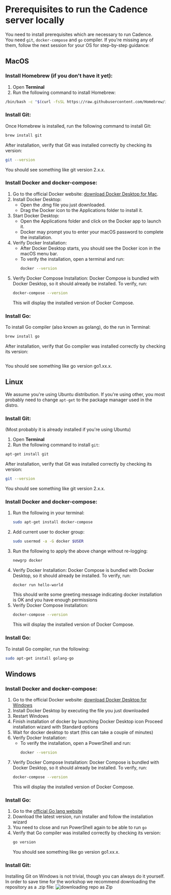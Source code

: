 # Prerequisites to run the Cadence server locally

You need to install prerequisites which are necessary to run Cadence.   
You need `git`, `docker-compose` and `go` compiler. If you're missing any of them, follow the next session for your OS for step-by-step guidance:

## MacOS

### Install Homebrew (if you don't have it yet):
1. Open **Terminal**
2. Run the following command to install Homebrew:
```bash
/bin/bash -c "$(curl -fsSL https://raw.githubusercontent.com/Homebrew/install/HEAD/install.sh)"
```

### Install Git:
Once Homebrew is installed, run the following command to install Git:

```bash
brew install git
````
After installation, verify that Git was installed correctly by checking its version:
```bash
git --version
````
You should see something like git version 2.x.x.

### Install Docker and docker-compose:
1. Go to the official Docker website: [download Docker Desktop for Mac](https://docs.docker.com/desktop/setup/install/mac-install/).
2. Install Docker Desktop:
   - Open the .dmg file you just downloaded.
   - Drag the Docker icon to the Applications folder to install it.
3. Start Docker Desktop:
   - Open the Applications folder and click on the Docker app to launch it.
   - Docker may prompt you to enter your macOS password to complete the installation.
4. Verify Docker Installation:
   - After Docker Desktop starts, you should see the Docker icon in the macOS menu bar.
   - To verify the installation, open a terminal and run:
      ```bash
      docker --version
      ```
5. Verify Docker Compose Installation: Docker Compose is bundled with Docker Desktop, so it should already be installed. To verify, run:
    ```bash
    docker-compose --version
    ````
    This will display the installed version of Docker Compose.

### Install Go:

To install Go compiler (also known as golang), do the run in Terminal:
```bash
brew install go
````

After installation, verify that Go compiler was installed correctly by checking its version:
```go version
```
You should see something like go version go1.xx.x.

## Linux

We assume you're using Ubuntu distribution. If you're using other, you most probably need to change `apt-get` to the package manager used in the distro.

### Install Git:

(Most probably it is already installed if you're using Ubuntu)
1. Open **Terminal**
2. Run the following command to install `git`:
```bash
apt-get install git
````
After installation, verify that Git was installed correctly by checking its version:
```bash
git --version
````
You should see something like git version 2.x.x.

### Install Docker and docker-compose:
1. Run the following in your terminal:
   ```bash
   sudo apt-get install docker-compose
   ````
2. Add current user to docker group:
   ```bash
   sudo usermod -a -G docker $USER
   ````
3. Run the following to apply the above change without re-logging:
   ```bash
   newgrp docker
   ````
4. Verify Docker Installation: Docker Compose is bundled with Docker Desktop, so it should already be installed. To verify, run:
    ```bash
    docker run hello-world
    ````
   This should write some greeting message indicating docker installation is OK and you have enough permissions
5. Verify Docker Compose Installation:
    ```bash
    docker-compose --version
    ````
   This will display the installed version of Docker Compose.

### Install Go:

To install Go compiler, run the following:
```bash
sudo apt-get install golang-go
````

## Windows

### Install Docker and docker-compose:

1. Go to the official Docker website: [download Docker Desktop for Windows](https://docs.docker.com/desktop/setup/install/windows-install/)
2. Install Docker Desktop by executing the file you just downloaded
3. Restart Windows
4. Finish installation of docker by launching Docker Desktop icon
    Proceed installation wizard with Standard options
5. Wait for docker desktop to start (this can take a couple of minutes)
6. Verify Docker Installation:
   - To verify the installation, open a PowerShell and run:
      ```bash
      docker --version
      ```
7. Verify Docker Compose Installation: Docker Compose is bundled with Docker Desktop, so it should already be installed. To verify, run:
    ```bash
    docker-compose --version
    ````
   This will display the installed version of Docker Compose.

### Install Go:

1. Go to the [official Go lang website](https://go.dev/doc/install)
2. Download the latest version, run installer and follow the installation wizard
3. You need to close and run PowerShell again to be able to run `go`
4. Verify that Go compiler was installed correctly by checking its version:
   ```bash
   go version
   ````
   You should see something like go version go1.xx.x.

### Install Git:
Installing Git on Windows is not trivial, though you can always do it yourself.  
In order to save time for the workshop we recommend downloading the repository as a .zip file:
![downloading repo as Zip](https://github.com/user-attachments/assets/0a46d624-b9b6-468c-b3a9-e7e1f3a120a4)

